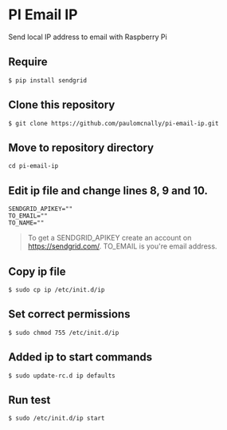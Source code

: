 PI Email IP
===========

Send local IP address to email with Raspberry Pi

## Require

    $ pip install sendgrid

## Clone this repository

    $ git clone https://github.com/paulomcnally/pi-email-ip.git

## Move to repository directory

    cd pi-email-ip

## Edit ip file and change lines 8, 9 and 10.

    SENDGRID_APIKEY=""
    TO_EMAIL=""
    TO_NAME=""

> To get a SENDGRID_APIKEY create an account on https://sendgrid.com/. TO_EMAIL is you're email address.

## Copy ip file

    $ sudo cp ip /etc/init.d/ip

## Set correct permissions

    $ sudo chmod 755 /etc/init.d/ip

## Added ip to start commands

    $ sudo update-rc.d ip defaults

## Run test

    $ sudo /etc/init.d/ip start
